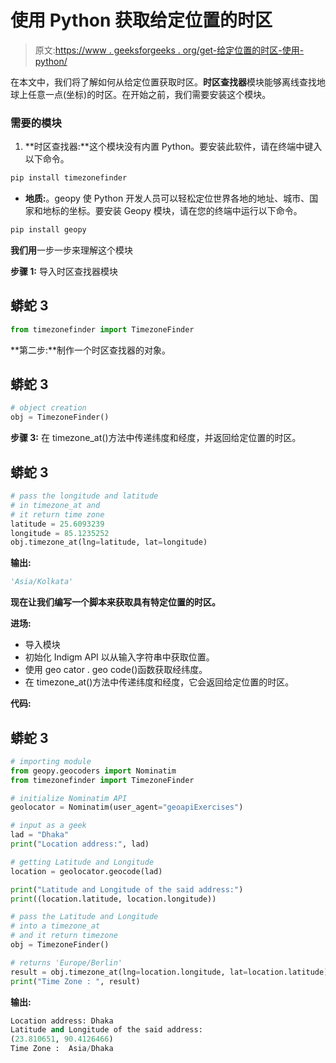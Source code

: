 # 使用 Python 获取给定位置的时区

> 原文:[https://www . geeksforgeeks . org/get-给定位置的时区-使用-python/](https://www.geeksforgeeks.org/get-time-zone-of-a-given-location-using-python/)

在本文中，我们将了解如何从给定位置获取时区。**时区查找器**模块能够离线查找地球上任意一点(坐标)的时区。在开始之前，我们需要安装这个模块。

### 需要的模块

1.  **时区查找器:**这个模块没有内置 Python。要安装此软件，请在终端中键入以下命令。

```py
pip install timezonefinder

```

*   **地质:**。geopy 使 Python 开发人员可以轻松定位世界各地的地址、城市、国家和地标的坐标。要安装 Geopy 模块，请在您的终端中运行以下命令。

```py
pip install geopy

```

**我们用**一步一步来理解这个模块

**步骤 1:** 导入时区查找器模块

## 蟒蛇 3

```py
from timezonefinder import TimezoneFinder
```

**第二步:**制作一个时区查找器的对象。

## 蟒蛇 3

```py
# object creation
obj = TimezoneFinder()
```

**步骤 3:** 在 timezone_at()方法中传递纬度和经度，并返回给定位置的时区。

## 蟒蛇 3

```py
# pass the longitude and latitude
# in timezone_at and
# it return time zone 
latitude = 25.6093239
longitude = 85.1235252
obj.timezone_at(lng=latitude, lat=longitude)
```

**输出:**

```py
'Asia/Kolkata'

```

**现在让我们编写一个脚本来获取具有特定位置的时区。**

**进场:**

*   导入模块
*   初始化 Indigm API 以从输入字符串中获取位置。
*   使用 geo cator . geo code()函数获取经纬度。
*   在 timezone_at()方法中传递纬度和经度，它会返回给定位置的时区。

**代码:**

## 蟒蛇 3

```py
# importing module
from geopy.geocoders import Nominatim
from timezonefinder import TimezoneFinder

# initialize Nominatim API
geolocator = Nominatim(user_agent="geoapiExercises")

# input as a geek
lad = "Dhaka"
print("Location address:", lad)

# getting Latitude and Longitude
location = geolocator.geocode(lad)

print("Latitude and Longitude of the said address:")
print((location.latitude, location.longitude))

# pass the Latitude and Longitude
# into a timezone_at
# and it return timezone
obj = TimezoneFinder()

# returns 'Europe/Berlin'
result = obj.timezone_at(lng=location.longitude, lat=location.latitude)
print("Time Zone : ", result)
```

**输出:**

```py
Location address: Dhaka
Latitude and Longitude of the said address:
(23.810651, 90.4126466)
Time Zone :  Asia/Dhaka

```
